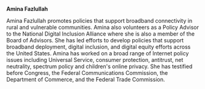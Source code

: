 **Amina Fazlullah**

Amina Fazlullah promotes policies that support broadband connectivity in rural and vulnerable communities. Amina also volunteers as a Policy Advisor to the National Digital Inclusion Alliance where she is also a member of the Board of Advisors.  She has led efforts to develop policies that support broadband deployment, digital inclusion, and digital equity efforts across the United States. Amina has worked on a broad range of Internet policy issues including Universal Service, consumer protection, antitrust, net neutrality, spectrum policy and children's online privacy. She has testified before Congress, the Federal Communications Commission, the Department of Commerce, and the Federal Trade Commission.

